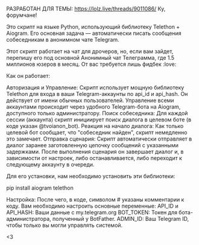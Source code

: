 РАЗРАБОТАН ДЛЯ ТЕМЫ: https://lolz.live/threads/9011086/
 Ку, форумчане!

Это скрипт на языке Python, использующий библиотеку Telethon + Aiogram. Его основная задача — автоматически писать сообщения собеседникам в анонимном чате Telegram.

Этот скрипт работает на чат для дрочеров, но, если вам зайдет, перепишу его под основной Анонимный чат Телеграмма, где 1.5 миллионов юзеров в месяц. От вас требуется лишь фидбек :love:

Как он работает:

Авторизация и Управление: Скрипт использует мощную библиотеку Telethon для входа в ваши Telegram-аккаунты по api_id и api_hash. Он действует от имени обычных пользователей. Управление всеми аккаунтами происходит через удобного Telegram-бота на Aiogram, доступного только администратору.
Поиск собеседника: Для каждой сессии (аккаунта) скрипт инициирует поиск диалога в целевом боте (в коде указан @tvoianon_bot).
Реакция на начало диалога: Как только целевой бот сообщает, что "собеседник найден", скрипт немедленно это замечает.
Отправка сценария: Скрипт автоматически отправляет в диалог заранее заготовленную цепочку сообщений с указанными задержками. После выполнения сценария он завершает диалог и, в зависимости от настроек, либо останавливается, либо переходит к следующему аккаунту в очереди.

Для его установки, нам необходимо установить эти библиотеки:

pip install aiogram telethon

Настройка:
После чего, в коде, символом # указаны комментарии к коду. Вам необходимо настроить основные переменные:
API_ID и API_HASH: Ваши данные с my.telegram.org
BOT_TOKEN: Токен для бота-администратора, полученный у BotFather.
ADMIN_ID: Ваш Telegram ID, чтобы только вы могли управлять системой.

<3
